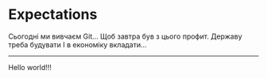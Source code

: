 # Expectations
Сьогодні ми вивчаєм Git...
Щоб завтра був з цього профит.
Державу треба будувати
І в економіку вкладати...
  * * * * * * * * * * * * * *

  Hello world!!!